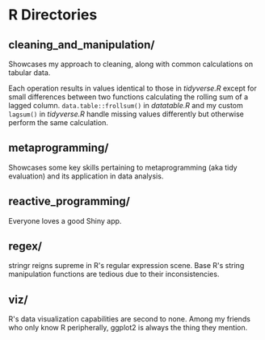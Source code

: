 # R Directories

## cleaning_and_manipulation/
Showcases my approach to cleaning, along with common calculations on tabular data.

Each operation results in values identical to those in *tidyverse.R* except for small differences between two functions calculating the rolling sum of a lagged column. `data.table::frollsum()` in *datatable.R* and my custom `lagsum()` in *tidyverse.R* handle missing values differently but otherwise perform the same calculation.


## metaprogramming/
Showcases some key skills pertaining to metaprogramming (aka tidy evaluation) and its application in data analysis.

## reactive_programming/
Everyone loves a good Shiny app.

## regex/
stringr reigns supreme in R's regular expression scene. Base R's string manipulation functions are tedious due to their inconsistencies.

## viz/
R's data visualization capabilities are second to none. Among my friends who only know R peripherally, ggplot2 is always the thing they mention.